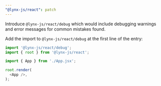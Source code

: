 ```yaml
---
"@lynx-js/react": patch
---
```


Introduce `@lynx-js/react/debug` which would include debugging warnings and error messages for common mistakes found.

Add the import to `@lynx-js/react/debug` at the first line of the entry:

```js
import '@lynx-js/react/debug';
import { root } from '@lynx-js/react';

import { App } from './App.jsx';

root.render(
  <App />,
);
```
